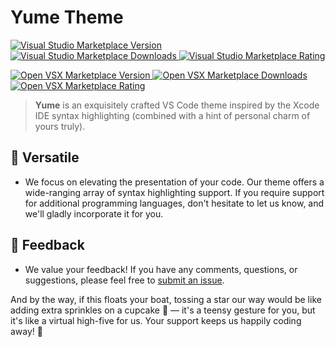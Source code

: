 # Yume Theme

<p>
  <a href="https://marketplace.visualstudio.com/items?itemName=feelthatvib3.yume-theme&ssr=false#version-history">
    <img alt="Visual Studio Marketplace Version" src="https://img.shields.io/visual-studio-marketplace/v/feelthatvib3.yume-theme?label=Visual%20Studio%20Marketplace&color=pink" />
  </a>
  <a href="https://marketplace.visualstudio.com/items?itemName=feelthatvib3.yume-theme">
    <img alt="Visual Studio Marketplace Downloads" src="https://img.shields.io/visual-studio-marketplace/d/feelthatvib3.yume-theme?label=Downloads&color=pink" />
  </a>
  <a href="https://marketplace.visualstudio.com/items?itemName=feelthatvib3.yume-theme&ssr=false#review-details">
    <img alt="Visual Studio Marketplace Rating" src="https://img.shields.io/visual-studio-marketplace/r/feelthatvib3.yume-theme?label=Rating&color=pink" />
  </a>
</p>
<p>
  <a href="https://open-vsx.org/extension/feelthatvib3/yume-theme">
    <img alt="Open VSX Marketplace Version" src="https://img.shields.io/open-vsx/v/feelthatvib3/yume-theme
?label=Open%20VSX%20Marketplace&color=pink" />
  </a>
  <a href="https://open-vsx.org/extension/feelthatvib3/yume-theme">
    <img alt="Open VSX Marketplace Downloads" src="https://img.shields.io/open-vsx/dt/feelthatvib3/yume-theme?label=Downloads&color=pink" />
  </a>
  <a href="https://open-vsx.org/extension/feelthatvib3/yume-theme/reviews">
    <img alt="Open VSX Marketplace Rating" src="https://img.shields.io/open-vsx/rating/feelthatvib3/yume-theme?label=Rating&color=pink" />
  </a>
</p>

> **Yume** is an exquisitely crafted VS Code theme inspired by the Xcode IDE syntax highlighting (combined with a hint of personal charm of yours truly).

## 🌈 Versatile

-   We focus on elevating the presentation of your code. Our theme offers a wide-ranging array of syntax highlighting support. If you require support for additional programming languages, don't hesitate to let us know, and we'll gladly incorporate it for you.

## 🙋 Feedback

-   We value your feedback! If you have any comments, questions, or suggestions, please feel free to [submit an issue](https://github.com/yume-theme/yume-vscode/issues/new).

And by the way, if this floats your boat, tossing a star our way would be like adding extra sprinkles on a cupcake 🧁 — it's a teensy gesture for you, but it's like a virtual high-five for us. Your support keeps us happily coding away! 🌟
